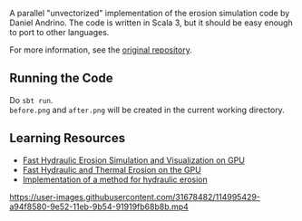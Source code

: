 A parallel "unvectorized" implementation of the erosion simulation code by Daniel Andrino. The code is written in Scala 3, but it should be easy enough to port to other languages.

For more information, see the [original repository](https://github.com/dandrino/terrain-erosion-3-ways).

## Running the Code
Do `sbt run`.  
`before.png` and `after.png` will be created in the current working directory. 

## Learning Resources

- [Fast Hydraulic Erosion Simulation and Visualization on
GPU](https://hal.inria.fr/inria-00402079/document)
- [Fast Hydraulic and Thermal Erosion on the GPU](https://old.cescg.org/CESCG-2011/papers/TUBudapest-Jako-Balazs.pdf)
- [Implementation of a method for hydraulic
erosion](https://www.firespark.de/resources/downloads/implementation%20of%20a%20methode%20for%20hydraulic%20erosion.pdf)

https://user-images.githubusercontent.com/31678482/114995429-a94f8580-9e52-11eb-9b54-91919fb68b8b.mp4
